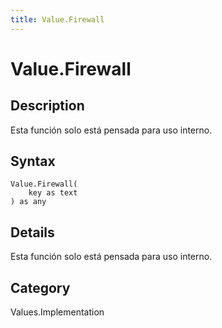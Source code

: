 ```yaml
---
title: Value.Firewall
---
```


# Value.Firewall


## Description

Esta función solo está pensada para uso interno.


## Syntax

```powerquery
Value.Firewall(
    key as text
) as any
```


## Details

Esta función solo está pensada para uso interno.



## Category
Values.Implementation
